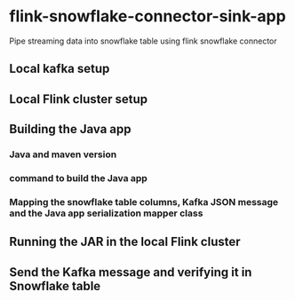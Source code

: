 # flink-snowflake-connector-sink-app
Pipe streaming data into snowflake table using flink snowflake connector

## Local kafka setup

## Local Flink cluster setup

## Building the Java app

### Java and maven version

### command to build the Java app

### Mapping the snowflake table columns, Kafka JSON message and the Java app serialization mapper class

## Running the JAR in the local Flink cluster

## Send the Kafka message and verifying it in Snowflake table
